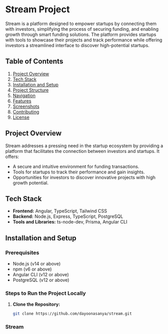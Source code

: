 # Stream Project

Stream is a platform designed to empower startups by connecting them with investors, simplifying the process of securing funding, and enabling growth through smart funding solutions. The platform provides startups with tools to showcase their projects and track performance while offering investors a streamlined interface to discover high-potential startups.

## Table of Contents

1. [Project Overview](#project-overview)
2. [Tech Stack](#tech-stack)
3. [Installation and Setup](#installation-and-setup)
4. [Project Structure](#project-structure)
5. [Navigation](#navigation)
6. [Features](#features)
7. [Screenshots](#screenshots)
8. [Contributing](#contributing)
9. [License](#license)

## Project Overview

Stream addresses a pressing need in the startup ecosystem by providing a platform that facilitates the connection between investors and startups. It offers:

- A secure and intuitive environment for funding transactions.
- Tools for startups to track their performance and gain insights.
- Opportunities for investors to discover innovative projects with high growth potential.

## Tech Stack

- **Frontend:** Angular, TypeScript, Tailwind CSS
- **Backend:** Node.js, Express, TypeScript, PostgreSQL
- **Tools and Libraries:** ts-node-dev, Prisma, Angular CLI

## Installation and Setup

### Prerequisites

- Node.js (v14 or above)
- npm (v6 or above)
- Angular CLI (v12 or above)
- PostgreSQL (v12 or above)

### Steps to Run the Project Locally

1. **Clone the Repository:**
   ```bash
   git clone https://github.com/dayoonasanya/stream.git
### Stream